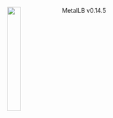 ---
---
<img align="left" src="/images/logo/metallb-white.png" width="25%"></img>
MetalLB v0.14.5
<p style="clear: both"></p>
